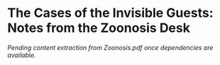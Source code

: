 <!-- CHECK: Unable to generate book content because PDF parsing libraries are unavailable in the execution environment. -->

# The Cases of the Invisible Guests: Notes from the Zoonosis Desk

*Pending content extraction from Zoonosis.pdf once dependencies are available.*
